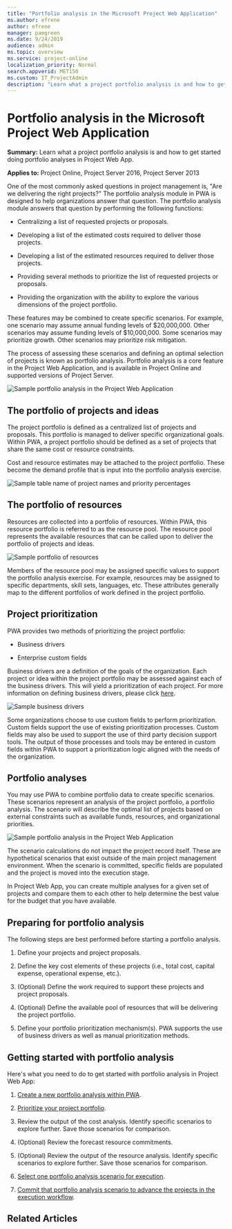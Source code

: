 ```yaml
---
title: "Portfolio analysis in the Microsoft Project Web Application"
ms.author: efrene
author: efrene
manager: pamgreen
ms.date: 9/24/2019
audience: admin
ms.topic: overview
ms.service: project-online
localization_priority: Normal
search.appverid: MET150
ms.custom: IT_ProjectAdmin
description: "Learn what a project portfolio analysis is and how to get started doing portfolio analyses in Project Web App."
---
```


# Portfolio analysis in the Microsoft Project Web Application

‎**Summary:** Learn what a project portfolio analysis is and how to get started doing portfolio analyses in Project Web App.

**Applies to:** Project Online, Project Server 2016, Project Server 2013

One of the most commonly asked questions in project management is, "Are we delivering the right projects?" The portfolio analysis module in PWA is designed to help organizations answer that question. The portfolio analysis module answers that question by performing the following functions:

- Centralizing a list of requested projects or proposals.

- Developing a list of the estimated costs required to deliver those projects.

- Developing a list of the estimated resources required to deliver those projects.

- Providing several methods to prioritize the list of requested projects or proposals.

- Providing the organization with the ability to explore the various dimensions of the project portfolio.

These features may be combined to create specific scenarios. For example, one scenario may assume annual funding levels of $20,000,000. Other scenarios may assume funding levels of $10,000,000. Some scenarios may prioritize growth. Other scenarios may prioritize risk mitigation.

The process of assessing these scenarios and defining an optimal selection of projects is known as portfolio analysis. Portfolio analysis is a core feature in the Project Web Application, and is available in Project Online and supported versions of Project Server.

![Sample portfolio analysis in the Project Web Application](media/01-image1.png)

## **The portfolio of projects and ideas**

The project portfolio is defined as a centralized list of projects and proposals. This portfolio is managed to deliver specific organizational goals. Within PWA, a project portfolio should be defined as a set of projects that share the same cost or resource constraints.

Cost and resource estimates may be attached to the project portfolio. These become the demand profile that is input into the portfolio analysis exercise.

![Sample table name of project names and priority percentages](media/01-image2.png)

## **The portfolio of resources**

Resources are collected into a portfolio of resources. Within PWA, this resource portfolio is referred to as the resource pool. The resource pool represents the available resources that can be called upon to deliver the portfolio of projects and ideas.

![Sample portfolio of resources](media/01-image3.png)

Members of the resource pool may be assigned specific values to support the portfolio analysis exercise. For example, resources may be assigned to specific departments, skill sets, languages, etc. These attributes generally map to the different portfolios of work defined in the project portfolio.

## **Project prioritization**

PWA provides two methods of prioritizing the project portfolio:

- Business drivers

- Enterprise custom fields

Business drivers are a definition of the goals of the organization. Each project or idea within the project portfolio may be assessed against each of the business drivers. This will yield a prioritization of each project. For more information on defining business drivers, please click [here](portfolio-analysis-business-drivers.md).

![Sample business drivers](media/01-image4.png)

Some organizations choose to use custom fields to perform prioritization. Custom fields support the use of existing prioritization processes. Custom fields may also be used to support the use of third party decision support tools. The output of those processes and tools may be entered in custom fields within PWA to support a prioritization logic aligned with the needs of the organization.

## **Portfolio analyses**

You may use PWA to combine portfolio data to create specific scenarios. These scenarios represent an analysis of the project portfolio, a portfolio analysis. The scenario will describe the optimal list of projects based on external constraints such as available funds, resources, and organizational priorities.

![Sample portfolio analysis in the Project Web Application](media/01-image1.png)

The scenario calculations do not impact the project record itself. These are hypothetical scenarios that exist outside of the main project management environment. When the scenario is committed, specific fields are populated and the project is moved into the execution stage.

In Project Web App, you can create multiple analyses for a given set of projects and compare them to each other to help determine the best value for the budget that you have available.

## **Preparing for portfolio analysis**

The following steps are best performed before starting a portfolio analysis.

1. Define your projects and project proposals.

2. Define the key cost elements of these projects (i.e., total cost, capital expense, operational expense, etc.).

3. (Optional) Define the work required to support these projects and project proposals.

4. (Optional) Define the available pool of resources that will be delivering the project portfolio.

5. Define your portfolio prioritization mechanism(s). PWA supports the use of business drivers as well as manual prioritization methods.

## **Getting started with portfolio analysis**

Here's what you need to do to get started with portfolio analysis in Project Web App:

1. [Create a new portfolio analysis within PWA](creating-a-portfolio-analysis.md).

2. [Prioritize your project portfolio](prioritizing-the-portfolio-with-custom-fields.md).

3. Review the output of the cost analysis. Identify specific scenarios to explore further. Save those scenarios for comparison.

4. (Optional) Review the forecast resource commitments.

5. (Optional) Review the output of the resource analysis. Identify specific scenarios to explore further. Save those scenarios for comparison.

6. [Select one portfolio analysis scenario for execution](comparing-portfolio-scenarios.md).

7. [Commit that portfolio analysis scenario to advance the projects in the execution workflow](committing-the-scenario.md).

## Related Articles
